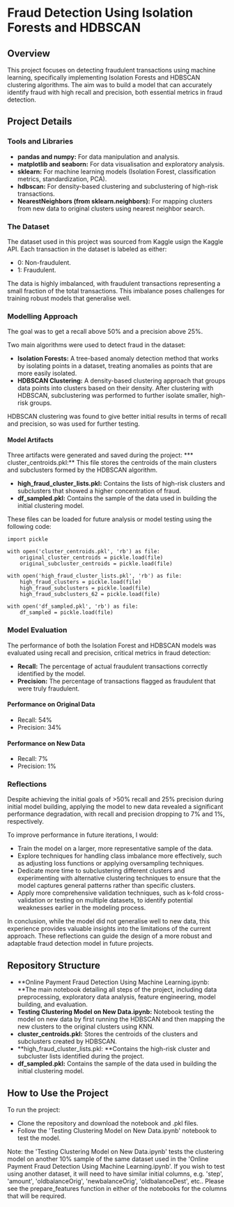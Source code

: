 # Fraud Detection Using Isolation Forests and HDBSCAN

## Overview
This project focuses on detecting fraudulent transactions using machine learning, specifically implementing Isolation Forests and HDBSCAN clustering algorithms. The aim was to build a model that can accurately identify fraud with high recall and precision, both essential metrics in fraud detection.

## Project Details
### Tools and Libraries
* **pandas and numpy:** For data manipulation and analysis.
* **matplotlib and seaborn:** For data visualisation and exploratory analysis.
* **sklearn:** For machine learning models (Isolation Forest, classification metrics, standardization, PCA).
* **hdbscan:** For density-based clustering and subclustering of high-risk transactions.
* **NearestNeighbors (from sklearn.neighbors):** For mapping clusters from new data to original clusters using nearest neighbor search.

### The Dataset
The dataset used in this project was sourced from Kaggle usign the Kaggle API. Each transaction in the dataset is labeled as either:
* 0: Non-fraudulent.
* 1: Fraudulent.

The data is highly imbalanced, with fraudulent transactions representing a small fraction of the total transactions. This imbalance poses challenges for training robust models that generalise well.

### Modelling Approach

The goal was to get a recall above 50% and a precision above 25%.

Two main algorithms were used to detect fraud in the dataset:
* **Isolation Forests:** A tree-based anomaly detection method that works by isolating points in a dataset, treating anomalies as points that are more easily isolated.
* **HDBSCAN Clustering:** A density-based clustering approach that groups data points into clusters based on their density. After clustering with HDBSCAN, subclustering was performed to further isolate smaller, high-risk groups.

HDBSCAN clustering was found to give better initial results in terms of recall and precision, so was used for further testing.

#### Model Artifacts
Three artifacts were generated and saved during the project:
*** cluster_centroids.pkl:** This file stores the centroids of the main clusters and subclusters formed by the HDBSCAN algorithm.
* **high_fraud_cluster_lists.pkl:** Contains the lists of high-risk clusters and subclusters that showed a higher concentration of fraud.
* **df_sampled.pkl:** Contains the sample of the data used in building the initial clustering model.

These files can be loaded for future analysis or model testing using the following code:

    import pickle
    
    with open('cluster_centroids.pkl', 'rb') as file:
        original_cluster_centroids = pickle.load(file)
        original_subcluster_centroids = pickle.load(file)

    with open('high_fraud_cluster_lists.pkl', 'rb') as file:
        high_fraud_clusters = pickle.load(file)
        high_fraud_subclusters = pickle.load(file)
        high_fraud_subclusters_62 = pickle.load(file)

    with open('df_sampled.pkl', 'rb') as file:
        df_sampled = pickle.load(file)
  
### Model Evaluation
The performance of both the Isolation Forest and HDBSCAN models was evaluated using recall and precision, critical metrics in fraud detection:
* **Recall:** The percentage of actual fraudulent transactions correctly identified by the model.
* **Precision:** The percentage of transactions flagged as fraudulent that were truly fraudulent.

#### Performance on Original Data
* Recall: 54%
* Precision: 34%

#### Performance on New Data
* Recall: 7%
* Precision: 1%

### Reflections
Despite achieving the initial goals of >50% recall and 25% precision during initial model building, applying the model to new data revealed a significant performance degradation, with recall and precision dropping to 7% and 1%, respectively.

To improve performance in future iterations, I would:
* Train the model on a larger, more representative sample of the data.
* Explore techniques for handling class imbalance more effectively, such as adjusting loss functions or applying oversampling techniques.
* Dedicate more time to subclustering different clusters and experimenting with alternative clustering techniques to ensure that the model captures general patterns rather than specific clusters.
* Apply more comprehensive validation techniques, such as k-fold cross-validation or testing on multiple datasets, to identify potential weaknesses earlier in the modeling process.

In conclusion, while the model did not generalise well to new data, this experience provides valuable insights into the limitations of the current approach. These reflections can guide the design of a more robust and adaptable fraud detection model in future projects.

## Repository Structure
* **Online Payment Fraud Detection Using Machine Learning.ipynb: **The main notebook detailing all steps of the project, including data preprocessing, exploratory data analysis, feature engineering, model building, and evaluation.
* **Testing Clustering Model on New Data.ipynb:** Notebook testing the model on new data by first running the HDBSCAN and then mapping the new clusters to the original clusters using KNN.
* **cluster_centroids.pkl:** Stores the centroids of the clusters and subclusters created by HDBSCAN.
* **high_fraud_cluster_lists.pkl: **Contains the high-risk cluster and subcluster lists identified during the project.
* **df_sampled.pkl:** Contains the sample of the data used in building the initial clustering model.

## How to Use the Project
To run the project:
* Clone the repository and download the notebook and .pkl files.
* Follow the 'Testing Clustering Model on New Data.ipynb' notebook to test the model.

Note: the 'Testing Clustering Model on New Data.ipynb' tests the clustering model on another 10% sample of the same dataset used in the 'Online Payment Fraud Detection Using Machine Learning.ipynb'. If you wish to test using another dataset, it will need to have similar initial columns, e.g. 'step', 'amount', 'oldbalanceOrig', 'newbalanceOrig', 'oldbalanceDest', etc.. Please see the prepare_features function in either of the notebooks for the columns that will be required. 

